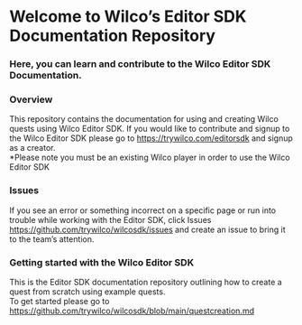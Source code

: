 # Welcome to Wilco’s Editor SDK Documentation Repository

### Here, you can learn and contribute to the Wilco Editor SDK Documentation.

### **Overview**
This repository contains the documentation for using and creating Wilco quests using Wilco Editor SDK. If you would like to contribute and signup to the Wilco Editor SDK please go to https://trywilco.com/editorsdk and signup as a creator.<br />
*Please note you must be an existing Wilco player in order to use the Wilco Editor SDK

### **Issues**
If you see an error or something incorrect on a specific page or run into trouble while working with the Editor SDK, click Issues https://github.com/trywilco/wilcosdk/issues and create an issue to bring it to the team’s attention. 

### **Getting started with the Wilco Editor SDK**
This is the Editor SDK documentation repository outlining how to create a quest from scratch using example quests. <br />
To get started please go to https://github.com/trywilco/wilcosdk/blob/main/questcreation.md
